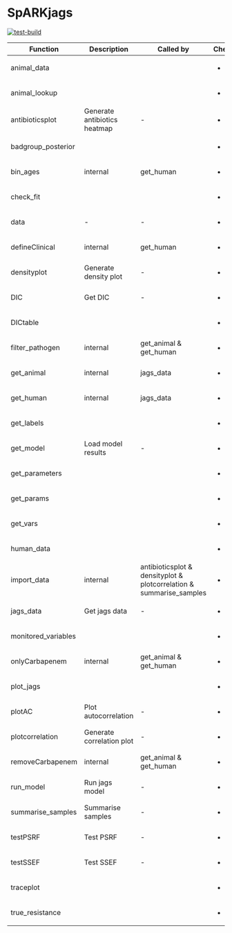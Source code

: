 # SpARKjags

[![test-build](https://github.com/soniamitchell/SpARKjags/workflows/build/badge.svg)](https://github.com/soniamitchell/SpARKjags/actions)


| Function            | Description                  | Called by | Checked                | Tested                 |
| ------------------- | ---------------------------- | --------- | ---------------------- | ---------------------- |
| animal_data         |  |                                       | <ul><li>[ ] </li></ul> | <ul><li>[ ] </li></ul> |
| animal_lookup       |  |                                       | <ul><li>[ ] </li></ul> | <ul><li>[ ] </li></ul> |
| antibioticsplot     | Generate antibiotics heatmap | -         | <ul><li>[x] </li></ul> | <ul><li>[ ] </li></ul> |
| badgroup_posterior  |  |                                       | <ul><li>[ ] </li></ul> | <ul><li>[ ] </li></ul> |
| bin_ages            | internal                     | get_human | <ul><li>[ ] </li></ul> | <ul><li>[ ] </li></ul> |
| check_fit           |  |                                       | <ul><li>[ ] </li></ul> | <ul><li>[ ] </li></ul> |
| data                | -                            | -         | <ul><li>[ ] </li></ul> | <ul><li>[ ] </li></ul> |
| defineClinical      | internal                     | get_human | <ul><li>[ ] </li></ul> | <ul><li>[ ] </li></ul> |
| densityplot         | Generate density plot        | -         | <ul><li>[x] </li></ul> | <ul><li>[ ] </li></ul> |
| DIC                 | Get DIC                      | -         | <ul><li>[x] </li></ul> | <ul><li>[ ] </li></ul> |
| DICtable            |  |                                       | <ul><li>[ ] </li></ul> | <ul><li>[ ] </li></ul> |
| filter_pathogen     | internal        | get_animal & get_human | <ul><li>[x] </li></ul> | <ul><li>[ ] </li></ul> |
| get_animal          | internal        | jags_data              | <ul><li>[x] </li></ul> | <ul><li>[ ] </li></ul> |
| get_human           | internal        | jags_data              | <ul><li>[x] </li></ul> | <ul><li>[ ] </li></ul> |
| get_labels          |  |                                       | <ul><li>[ ] </li></ul> | <ul><li>[ ] </li></ul> |
| get_model           | Load model results           | -         | <ul><li>[x] </li></ul> | <ul><li>[x] </li></ul> |
| get_parameters      |  |                                       | <ul><li>[ ] </li></ul> | <ul><li>[ ] </li></ul> |
| get_params          |  |                                       | <ul><li>[ ] </li></ul> | <ul><li>[ ] </li></ul> |
| get_vars            |  |                                       | <ul><li>[ ] </li></ul> | <ul><li>[ ] </li></ul> |
| human_data          |  |                                       | <ul><li>[ ] </li></ul> | <ul><li>[ ] </li></ul> |
| import_data         | internal | antibioticsplot & densityplot & plotcorrelation & summarise_samples | <ul><li>[ ] </li></ul> | <ul><li>[ ] </li></ul> |
| jags_data           | Get jags data                | -         | <ul><li>[x] </li></ul> | <ul><li>[x] </li></ul> |
| monitored_variables |  |                                       | <ul><li>[ ] </li></ul> | <ul><li>[ ] </li></ul> |
| onlyCarbapenem      | internal        | get_animal & get_human | <ul><li>[x] </li></ul> | <ul><li>[ ] </li></ul> |
| plot_jags           |  |                                       | <ul><li>[ ] </li></ul> | <ul><li>[ ] </li></ul> |
| plotAC              | Plot autocorrelation         | -         | <ul><li>[x] </li></ul> | <ul><li>[ ] </li></ul> |
| plotcorrelation     | Generate correlation plot    | -         | <ul><li>[x] </li></ul> | <ul><li>[ ] </li></ul> |
| removeCarbapenem    | internal        | get_animal & get_human | <ul><li>[x] </li></ul> | <ul><li>[ ] </li></ul> |
| run_model           | Run jags model               | -         | <ul><li>[x] </li></ul> | <ul><li>[x] </li></ul> |
| summarise_samples   | Summarise samples            | -         | <ul><li>[x] </li></ul> | <ul><li>[ ] </li></ul> |
| testPSRF            | Test PSRF                    | -         | <ul><li>[x] </li></ul> | <ul><li>[ ] </li></ul> |
| testSSEF            | Test SSEF                    | -         | <ul><li>[x] </li></ul> | <ul><li>[ ] </li></ul> |
| traceplot           |  |                                       | <ul><li>[x] </li></ul> | <ul><li>[ ] </li></ul> |
| true_resistance     |  |                                       | <ul><li>[ ] </li></ul> | <ul><li>[ ] </li></ul> |
